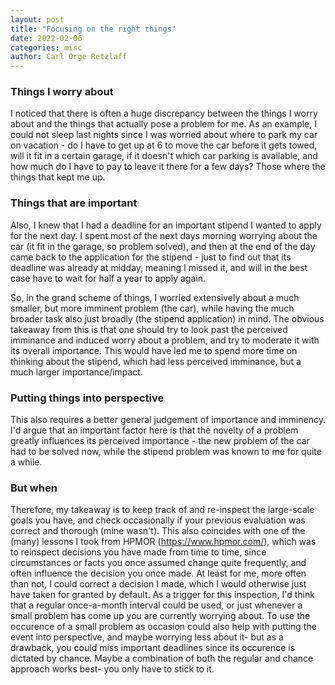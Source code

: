 ```yaml
---
layout: post
title: "Focusing on the right things"
date: 2022-02-06
categories: misc
author: Carl Orge Retzlaff
---
```

### Things I worry about

I noticed that there is often a huge discrepancy between the things I worry about and the things that actually pose a problem for me.
As an example, I could not sleep last nights since I was worried about where to park my car on vacation - do I have to get up at 6 to move the car before it gets towed, will it fit in a certain garage, if it doesn't which car parking is available, and how much do I have to pay to leave it there for a few days? Those where the things that kept me up.

### Things that are important

Also, I knew that I had a deadline for an important stipend I wanted to apply for the next day.
I spent most of the next days morning worrying about the car (it fit in the garage, so problem solved), and then at the end of the day came back to the application for the stipend - just to find out that its deadline was already at midday, meaning I missed it, and will in the best case have to wait for half a year to apply again.

So, in the grand scheme of things, I worried extensively about a much smaller, but more imminent problem (the car), while having the much broader task also just broadly (the stipend application) in mind. The obvious takeaway from this is that one should try to look past the perceived imminance and induced worry about a problem, and try to moderate it with its overall importance. This would have led me to spend more time on thinking about the stipend, which had less perceived imminance, but a much larger importance/impact.

### Putting things into perspective

This also requires a better general judgement of importance and imminency. I'd argue that an important factor here is that the novelty of a problem greatly influences its perceived importance - the new problem of the car had to be solved now, while the stipend problem was known to me for quite a while. 

### But when

Therefore, my takeaway is to keep track of and re-inspect the large-scale goals you have, and check occasionally if your previous evaluation was correct and thorough (mine wasn't). This also coincides with one of the (many) lessons I took from HPMOR (https://www.hpmor.com/), which was to reinspect decisions you have made from time to time, since circumstances or facts you once assumed change quite frequently, and often influence the decision you once made.  At least for me, more often than not, I could correct a decision I made, which I would otherwise just have taken for granted by default.
As a trigger for this inspection, I'd think that a regular once-a-month interval could be used, or just whenever a small problem has come up you are currently worrying about. To use the occurence of a small problem as occasion could also help with putting the event into perspective, and maybe worrying less about it- but as a drawback, you could miss important deadlines since its occurence is dictated by chance. Maybe a combination of both the regular and chance approach works best-  you only have to stick to it.

<div class="container">
        <div class="row">
                <div class="col-lg-10 col-lg-offset-2 col-md-10 col-md-offset-1">
                        <script src="https://giscus.app/client.js" data-repo="werzum/werzum.github.io"
                                data-repo-id="MDEwOlJlcG9zaXRvcnkzODI4MzgwMjk=" data-category="Announcements"
                                data-category-id="DIC_kwDOFtGlDc4CQURp" data-mapping="pathname"
                                data-reactions-enabled="1" data-emit-metadata="0" data-input-position="top"
                                data-theme="light" data-lang="en" crossorigin="anonymous" async>
                                </script>
                </div>
        </div>
</div>